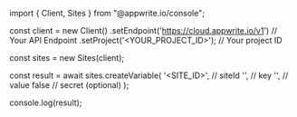 import { Client, Sites } from "@appwrite.io/console";

const client = new Client()
    .setEndpoint('https://cloud.appwrite.io/v1') // Your API Endpoint
    .setProject('<YOUR_PROJECT_ID>'); // Your project ID

const sites = new Sites(client);

const result = await sites.createVariable(
    '<SITE_ID>', // siteId
    '<KEY>', // key
    '<VALUE>', // value
    false // secret (optional)
);

console.log(result);
